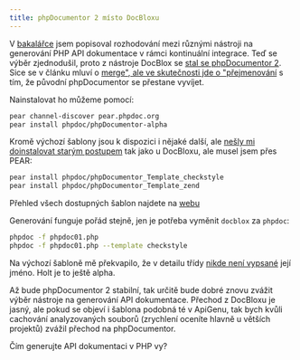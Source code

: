 ```yaml
---
title: phpDocumentor 2 místo DocBloxu
---
```


V [bakalářce](/bp/) jsem popisoval rozhodování mezi různými nástroji na generování PHP API dokumentace v rámci kontinuální integrace. Teď se výběr zjednodušil, proto z nástroje DocBlox se [stal se phpDocumentor 2](http://www.docblox-project.org/2012/03/docblox-is-unmasked-it-is-really-phpdocumentor-2/). Sice se v článku mluví o [merge", ale ve skutečnosti jde o "přejmenování](https://github.com/phpDocumentor/phpDocumentor2/commit/4d2dd3a36c4df21eaf2f254b0ca2ef281995e254) s tím, že původní phpDocumentor se přestane vyvíjet.

Nainstalovat ho můžeme pomocí:
~~~bash
pear channel-discover pear.phpdoc.org
pear install phpdoc/phpDocumentor-alpha
~~~

Kromě výchozí šablony jsou k dispozici i nějaké další, ale [nešly mi doinstalovat starým postupem](https://github.com/phpDocumentor/phpDocumentor2/issues/452) tak jako u DocBloxu, ale musel jsem přes PEAR:

~~~bash
pear install phpdoc/phpDocumentor_Template_checkstyle
pear install phpdoc/phpDocumentor_Template_zend
~~~

Přehled všech dostupných šablon najdete na [webu](https://pear.phpdoc.org/)

Generování funguje pořád stejně, jen je potřeba vyměnit `docblox` za `phpdoc`:
~~~bash
phpdoc -f phpdoc01.php
phpdoc -f phpdoc01.php --template checkstyle
~~~

Na výchozí šabloně mě překvapilo, že v detailu třídy [nikde není vypsané](https://github.com/phpDocumentor/phpDocumentor2/issues/453) její jméno. Holt je to ještě alpha.

Až bude phpDocumentor 2 stabilní, tak určitě bude dobré znovu zvážit výběr nástroje na generování API dokumentace. Přechod z DocBloxu je jasný, ale pokud se objeví i šablona podobná té v ApiGenu, tak bych kvůli cachování analyzovaných souborů (zrychlení oceníte hlavně u větších projektů) zvážil přechod na phpDocumentor.

Čím generujte API dokumentaci v PHP vy?
